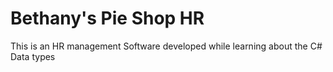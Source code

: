 # Bethany's Pie Shop HR 

This is an HR management Software developed while learning about the C# Data types
